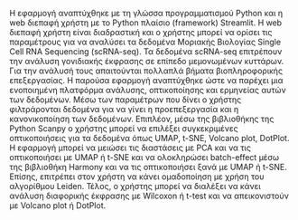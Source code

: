 Η εφαρμογή αναπτύχθηκε με τη γλώσσα προγραμματισμού Python και η web διεπαφή χρήστη με το Python πλαίσιο (framework) Streamlit. Η web διεπαφή χρήστη είναι διαδραστική και ο χρήστης μπορεί να ορίσει τις παραμέτρους για να αναλύσει τα δεδομένα Μοριακής Βιολογίας Single Cell RNA Sequencing (scRNA-seq). Τα δεδομένα scRNA-seq επιτρέπουν την ανάλυση γονιδιακής έκφρασης σε επίπεδο μεμονωμένων κυττάρων. Για την ανάλυσή τους απαιτούνται πολλαπλά βήματα βιοπληροφορικής επεξεργασίας. Η παρούσα εφαρμογή αναπτύχθηκε ώστε να παρέχει μια ενοποιημένη πλατφόρμα ανάλυσης, οπτικοποίησης και ερμηνείας αυτών των δεδομένων. 
Μέσω των παραμέτρων που δίνει ο χρήστης φιλτράρονται δεδομένα για να γίνει η προεπεξεργασία και η κανονικοποίηση των δεδομένων. Επιπλέον, μέσω της βιβλιοθήκης της Python Scanpy ο χρήστης μπορεί να επιλέξει συγκεκριμένες οπτικοποιήσεις για τα δεδομένα όπως UMAP, t-SNE, Volcano plot, DotPlot. Η εφαρμογή μπορεί να μειώσει τις διαστάσεις με PCA και να τις οπτικοποιήσει με UMAP ή t-SNE και να ολοκληρώσει batch-effect μέσω της βιβλιοθήκη Harmony και να τις οπτικοποιήσει ξανά με UMAP ή t-SNE. Επίσης, επιτρέπει στον χρήστη να κάνει ομαδοποίηση με χρήση του αλγορίθμου Leiden. Τέλος, ο χρήστης μπορεί να διαλέξει να κάνει ανάλυση διαφορικής έκφρασης με Wilcoxon ή t-test και να απεικονιστούν με Volcano plot ή DotPlot.
